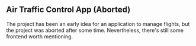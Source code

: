 ## Air Traffic Control App (Aborted)

The project has been an early idea for an application to manage flights, but the project was aborted after some time. Nevertheless, there's still some frontend worth mentioning. 
